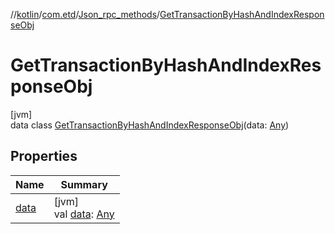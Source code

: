 //[kotlin](../../../../index.md)/[com.etd](../../index.md)/[Json_rpc_methods](../index.md)/[GetTransactionByHashAndIndexResponseObj](index.md)

# GetTransactionByHashAndIndexResponseObj

[jvm]\
data class [GetTransactionByHashAndIndexResponseObj](index.md)(data: [Any](https://kotlinlang.org/api/latest/jvm/stdlib/kotlin/-any/index.html))

## Properties

| Name | Summary |
|---|---|
| [data](data.md) | [jvm]<br>val [data](data.md): [Any](https://kotlinlang.org/api/latest/jvm/stdlib/kotlin/-any/index.html) |
